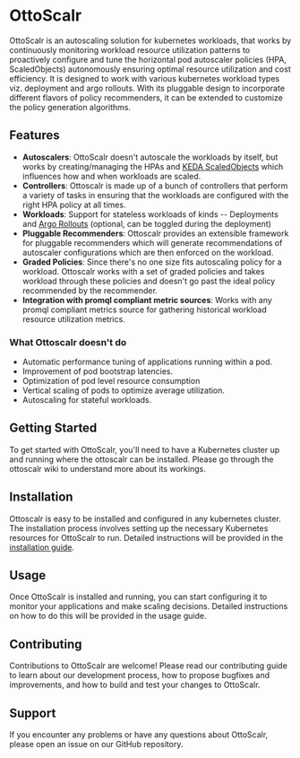 # OttoScalr

OttoScalr is an autoscaling solution for kubernetes workloads, that works  by continuously monitoring workload resource utilization patterns to proactively configure and tune the horizontal pod autoscaler policies (HPA, ScaledObjects) autonomously ensuring optimal resource utilization and cost efficiency. It is designed to work with various kubernetes workload types viz. deployment and argo rollouts. With its pluggable design to incorporate different flavors of policy recommenders, it can be extended to customize the policy generation algorithms. 


## Features

- **Autoscalers**: OttoScalr doesn't autoscale the workloads by itself, but works by creating/managing the HPAs and [KEDA ScaledObjects](https://keda.sh/docs/1.5/concepts/scaling-deployments/) which influences how and when workloads are scaled.
- **Controllers**: Ottoscalr is made up of a bunch of controllers that perform a variety of tasks in ensuring that the workloads are configured with the right HPA policy at all times.
- **Workloads**: Support for stateless workloads of kinds -- Deployments and [Argo Rollouts](https://argoproj.github.io/argo-rollouts/) (optional, can be toggled during the deployment)  
- **Pluggable Recommenders**: Ottoscalr provides an extensible framework for pluggable recommenders which will generate recommendations of autoscaler configurations which are then enforced on the workload.
- **Graded Policies**: Since there's no one size fits autoscaling policy for a workload. Ottoscalr works with a set of graded policies and takes workload through these policies and doesn't go past the ideal policy recommended by the recommender.
- **Integration with promql compliant metric sources**: Works with any promql compliant metrics source for gathering historical workload resource utilization metrics.

### What Ottoscalr doesn't do

- Automatic performance tuning of applications running within a pod.
- Improvement of pod bootstrap latencies.
- Optimization of pod level resource consumption
- Vertical scaling of pods to optimize average utilization.
- Autoscaling for stateful workloads.


## Getting Started

To get started with OttoScalr, you'll need to have a Kubernetes cluster up and running where the ottoscalr can be installed. Please go through the ottoscalr wiki to understand more about its workings.

## Installation

Ottoscalr is easy to be installed and configured in any kubernetes cluster. The installation process involves setting up the necessary Kubernetes resources for OttoScalr to run. Detailed instructions will be provided in the [installation guide](INSTALLATION.md).

## Usage

Once OttoScalr is installed and running, you can start configuring it to monitor your applications and make scaling decisions. Detailed instructions on how to do this will be provided in the usage guide.

## Contributing

Contributions to OttoScalr are welcome! Please read our contributing guide to learn about our development process, how to propose bugfixes and improvements, and how to build and test your changes to OttoScalr.


## Support

If you encounter any problems or have any questions about OttoScalr, please open an issue on our GitHub repository.

